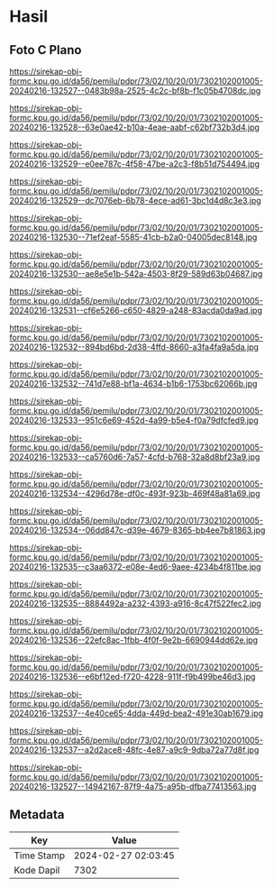 # Hasil

## Foto C Plano

https://sirekap-obj-formc.kpu.go.id/da56/pemilu/pdpr/73/02/10/20/01/7302102001005-20240216-132527--0483b98a-2525-4c2c-bf8b-f1c05b4708dc.jpg

https://sirekap-obj-formc.kpu.go.id/da56/pemilu/pdpr/73/02/10/20/01/7302102001005-20240216-132528--63e0ae42-b10a-4eae-aabf-c62bf732b3d4.jpg

https://sirekap-obj-formc.kpu.go.id/da56/pemilu/pdpr/73/02/10/20/01/7302102001005-20240216-132529--e0ee787c-4f58-47be-a2c3-f8b51d754494.jpg

https://sirekap-obj-formc.kpu.go.id/da56/pemilu/pdpr/73/02/10/20/01/7302102001005-20240216-132529--dc7076eb-6b78-4ece-ad61-3bc1d4d8c3e3.jpg

https://sirekap-obj-formc.kpu.go.id/da56/pemilu/pdpr/73/02/10/20/01/7302102001005-20240216-132530--71ef2eaf-5585-41cb-b2a0-04005dec8148.jpg

https://sirekap-obj-formc.kpu.go.id/da56/pemilu/pdpr/73/02/10/20/01/7302102001005-20240216-132530--ae8e5e1b-542a-4503-8f29-589d63b04687.jpg

https://sirekap-obj-formc.kpu.go.id/da56/pemilu/pdpr/73/02/10/20/01/7302102001005-20240216-132531--cf6e5266-c650-4829-a248-83acda0da9ad.jpg

https://sirekap-obj-formc.kpu.go.id/da56/pemilu/pdpr/73/02/10/20/01/7302102001005-20240216-132532--894bd6bd-2d38-4ffd-8660-a3fa4fa9a5da.jpg

https://sirekap-obj-formc.kpu.go.id/da56/pemilu/pdpr/73/02/10/20/01/7302102001005-20240216-132532--741d7e88-bf1a-4634-b1b6-1753bc62066b.jpg

https://sirekap-obj-formc.kpu.go.id/da56/pemilu/pdpr/73/02/10/20/01/7302102001005-20240216-132533--951c6e69-452d-4a99-b5e4-f0a79dfcfed9.jpg

https://sirekap-obj-formc.kpu.go.id/da56/pemilu/pdpr/73/02/10/20/01/7302102001005-20240216-132533--ca5760d6-7a57-4cfd-b768-32a8d8bf23a9.jpg

https://sirekap-obj-formc.kpu.go.id/da56/pemilu/pdpr/73/02/10/20/01/7302102001005-20240216-132534--4296d78e-df0c-493f-923b-469f48a81a69.jpg

https://sirekap-obj-formc.kpu.go.id/da56/pemilu/pdpr/73/02/10/20/01/7302102001005-20240216-132534--06dd847c-d39e-4679-8365-bb4ee7b81863.jpg

https://sirekap-obj-formc.kpu.go.id/da56/pemilu/pdpr/73/02/10/20/01/7302102001005-20240216-132535--c3aa6372-e08e-4ed6-9aee-4234b4f811be.jpg

https://sirekap-obj-formc.kpu.go.id/da56/pemilu/pdpr/73/02/10/20/01/7302102001005-20240216-132535--8884492a-a232-4393-a916-8c47f522fec2.jpg

https://sirekap-obj-formc.kpu.go.id/da56/pemilu/pdpr/73/02/10/20/01/7302102001005-20240216-132536--22efc8ac-1fbb-4f0f-9e2b-6690944dd62e.jpg

https://sirekap-obj-formc.kpu.go.id/da56/pemilu/pdpr/73/02/10/20/01/7302102001005-20240216-132536--e6bf12ed-f720-4228-911f-f9b499be46d3.jpg

https://sirekap-obj-formc.kpu.go.id/da56/pemilu/pdpr/73/02/10/20/01/7302102001005-20240216-132537--4e40ce65-4dda-449d-bea2-491e30ab1679.jpg

https://sirekap-obj-formc.kpu.go.id/da56/pemilu/pdpr/73/02/10/20/01/7302102001005-20240216-132537--a2d2ace8-48fc-4e87-a9c9-9dba72a77d8f.jpg

https://sirekap-obj-formc.kpu.go.id/da56/pemilu/pdpr/73/02/10/20/01/7302102001005-20240216-132527--14942167-87f9-4a75-a95b-dfba77413563.jpg


## Metadata

| Key        | Value               |
| ---------- | ------------------- |
| Time Stamp | 2024-02-27 02:03:45 |
| Kode Dapil | 7302                |



